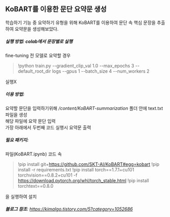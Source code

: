 ## **KoBART**를 이용한 문단 요약문 생성
학습하기 기능 중 요약하기 유형을 위해 KoBART를 이용하여 문단 속 핵심 문장을 추출하여 요약문을 생성해보았다.
##### **실행 방법**: colab에서 문장별로 실행
fine-tuning 전 모델로 요약할 경우 
> !python train.py  --gradient_clip_val 1.0 --max_epochs 3 --default_root_dir logs  --gpus 1 --batch_size 4 --num_workers 2  

실행X
##### **이용 방법**:
요약할 문단을 입력하기위해 */content/KoBART-summarization* 폴더 안에 text.txt 파일을 생성  
해당 파일에 요약 문단 입력  
가장 아래에서 두번째 코드 실행시 요약문 출력

##### **필요 패키지**: 
파일(KoBART.ipynb) 코드 속
> !pip install git+https://github.com/SKT-AI/KoBART#egg=kobart
> !pip install -r requirements.txt
> !pip install torch==1.7.1+cu101 torchvision==0.8.2+cu101 -f https://download.pytorch.org/whl/torch_stable.html
> !pip install torchtext==0.8.0

을 실행하여 설치
###### **블로그 참조**: https://kimalgo.tistory.com/5?category=1052686

